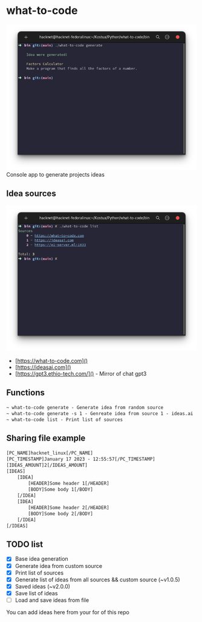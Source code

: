 # what-to-code
![image](docs/imgs/base_generate.png)
Console app to generate projects ideas


## Idea sources
![image](docs/imgs/sources.png)
- [https://what-to-code.com]()
- [https://ideasai.com]()
- [https://gpt3.ethio-tech.com/]() - Mirror of chat gpt3


## Functions
```
~ what-to-code generate - Generate idea from random source
~ what-to-code generate -s 1 - Genreate idea from source 1 - ideas.ai
~ what-to-code list - Print list of sources
```

## Sharing file example
```
[PC_NAME]hacknet_linux[/PC_NAME]
[PC_TIMESTAMP]January 17 2023 - 12:55:57[/PC_TIMESTAMP]
[IDEAS_AMOUNT]2[/IDEAS_AMOUNT]
[IDEAS]
    [IDEA]
        [HEADER]Some header 1[/HEADER]
        [BODY]Some body 1[/BODY]
    [/IDEA]
    [IDEA]
        [HEADER]Some header 2[/HEADER]
        [BODY]Some body 2[/BODY]
    [/IDEA]
[/IDEAS]
```

## TODO list
- [x] Base idea generation
- [x] Generate idea from custom source
- [x] Print list of sources
- [x] Generate list of ideas from all sources && custom source (~v1.0.5)
- [x] Saved ideas (~v2.0.0)
- [x] Save list of ideas
- [ ] Load and save ideas from file

You can add ideas here from your for of this repo